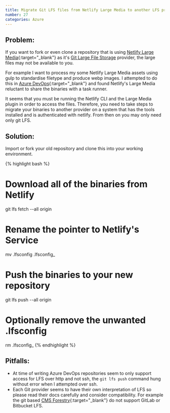 ```yaml
---
title: Migrate Git LFS files from Netlify Large Media to another LFS provider
number: 27
categories: Azure
---
```


## Problem:

If you want to fork or even clone a repository that is using [Netlify Large Media](https://docs.netlify.com/large-media/overview/){:target="_blank"} as it's [Git Large File Storage](https://git-lfs.github.com/) provider, the large files may not be available to you.

For example I want to process my some Netlify Large Media assets using gulp to standardise filetype and produce webp images.  I attempted to do this in [Azure DevOps](https://azure.microsoft.com/en-gb/services/devops/){:target="_blank"} and found Netlify's Large Media reluctant to share the binaries with a task runner.

It seems that you must be running the Netlify CLI and the Large Media plugin in order to access the files.  Therefore, you need to take steps to migrate your binaries to another provider on a system that has the tools installed and is authenticated with netlify.  From then on you may only need only git LFS.


## Solution:

Import or fork your old repository and clone this into your working environment. 

{% highlight bash %}
# Download all of the binaries from Netlify
git lfs fetch  --all origin
# Rename the pointer to Netlify's Service
mv .lfsconfig .lfsconfig_
# Push the binaries to your new repository
git lfs push  --all origin
# Optionally remove the unwanted .lfsconfig
rm .lfsconfig_
{% endhighlight %}

## Pitfalls:
- At time of writing Azure DevOps repositories seem to only support access for LFS over http and not ssh, the ````git lfs push```` command hung without error when I attempted over ssh.
- Each Git provider seems to have their own interpretation of LFS so please read their docs carefully and consider compatibility. For example the git based [CMS Forestry](https://forestry.io/docs/media/git/){:target="_blank"} do not support GitLab or Bitbucket LFS.